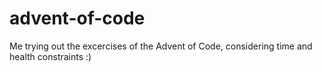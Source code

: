 # advent-of-code
Me trying out the excercises of the Advent of Code, considering time and health constraints :)
